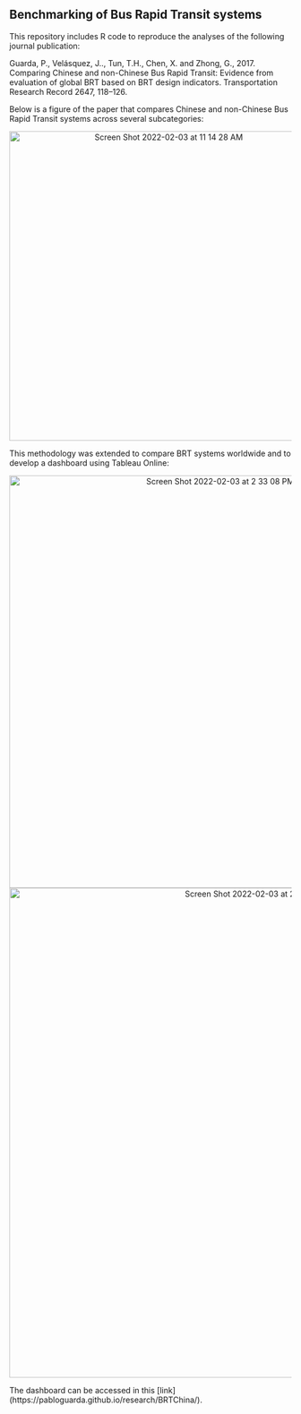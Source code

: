 ## Benchmarking of Bus Rapid Transit systems

This repository includes R code to reproduce the analyses of the following journal publication:

Guarda, P., Velásquez, J.., Tun, T.H., Chen, X. and Zhong, G., 2017. Comparing Chinese and non-Chinese Bus Rapid Transit: Evidence from evaluation of global BRT based on BRT design indicators. Transportation Research Record 2647, 118–126.

Below is a figure of the paper that compares Chinese and non-Chinese Bus Rapid Transit systems across several subcategories:
<p align="center">
<img width="553" alt="Screen Shot 2022-02-03 at 11 14 28 AM" src="https://user-images.githubusercontent.com/25504487/152382282-53e169a0-9de7-49e6-8e84-a9d3eeb434db.png">
</p>
This methodology was extended to compare BRT systems worldwide and to develop a dashboard using Tableau Online:
<p align="center">
  <img width="737" alt="Screen Shot 2022-02-03 at 2 33 08 PM" src="https://user-images.githubusercontent.com/25504487/152415769-439c6a38-a74a-4363-9a66-b268a7708a02.png">
  <img width="875" alt="Screen Shot 2022-02-03 at 2 33 02 PM" src="https://user-images.githubusercontent.com/25504487/152415740-62322554-0625-4871-a0d1-ed1f95c70857.png">
</p>
The dashboard can be accessed in this [link](https://pabloguarda.github.io/research/BRTChina/). 

